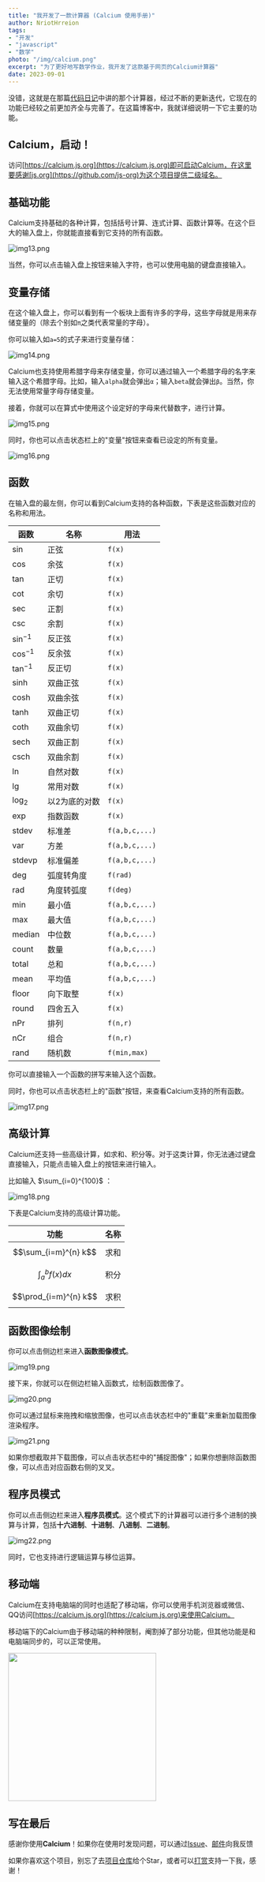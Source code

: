 ```yaml
---
title: "我开发了一款计算器 (Calcium 使用手册)"
author: NriotHrreion
tags:
- "开发"
- "javascript"
- "数学"
photo: "/img/calcium.png"
excerpt: "为了更好地写数学作业，我开发了这款基于网页的Calcium计算器"
date: 2023-09-01
---
```


没错，这就是在那篇[代码日记](/2023/01/18/coding_daily_5/)中讲的那个计算器，经过不断的更新迭代，它现在的功能已经较之前更加齐全与完善了。在这篇博客中，我就详细说明一下它主要的功能。

## Calcium，启动！

访问[https://calcium.js.org](https://calcium.js.org)即可启动Calcium，在这里要感谢[js.org](https://github.com/js-org)为这个项目提供二级域名。

## 基础功能

Calcium支持基础的各种计算，包括括号计算、连式计算、函数计算等。在这个巨大的输入盘上，你就能直接看到它支持的所有函数。

![img13.png](/img/img13.png)

当然，你可以点击输入盘上按钮来输入字符，也可以使用电脑的键盘直接输入。

## 变量存储

在这个输入盘上，你可以看到有一个板块上面有许多的字母，这些字母就是用来存储变量的（除去个别如`π`之类代表常量的字母）。

你可以输入如`a=5`的式子来进行变量存储：

![img14.png](/img/img14.png)

Calcium也支持使用希腊字母来存储变量，你可以通过输入一个希腊字母的名字来输入这个希腊字母。比如，输入`alpha`就会弹出`α`；输入`beta`就会弹出`β`。当然，你无法使用常量字母存储变量。

接着，你就可以在算式中使用这个设定好的字母来代替数字，进行计算。

![img15.png](/img/img15.png)

同时，你也可以点击状态栏上的"变量"按钮来查看已设定的所有变量。

![img16.png](/img/img16.png)

## 函数

在输入盘的最左侧，你可以看到Calcium支持的各种函数，下表是这些函数对应的名称和用法。

|函数|名称|用法|
|---|---|---|
|$\sin$|正弦|`f(x)`|
|$\cos$|余弦|`f(x)`|
|$\tan$|正切|`f(x)`|
|$\cot$|余切|`f(x)`|
|$\sec$|正割|`f(x)`|
|$\csc$|余割|`f(x)`|
|$\sin^{-1}$|反正弦|`f(x)`|
|$\cos^{-1}$|反余弦|`f(x)`|
|$\tan^{-1}$|反正切|`f(x)`|
|$\sinh$|双曲正弦|`f(x)`|
|$\cosh$|双曲余弦|`f(x)`|
|$\tanh$|双曲正切|`f(x)`|
|$\coth$|双曲余切|`f(x)`|
|$\text{sech}$|双曲正割|`f(x)`|
|$\text{csch}$|双曲余割|`f(x)`|
|$\ln$|自然对数|`f(x)`|
|$\lg$|常用对数|`f(x)`|
|$\log_{2}$|以2为底的对数|`f(x)`|
|$\exp$|指数函数|`f(x)`|
|$\text{stdev}$|标准差|`f(a,b,c,...)`|
|$\text{var}$|方差|`f(a,b,c,...)`|
|$\text{stdevp}$|标准偏差|`f(a,b,c,...)`|
|$\deg$|弧度转角度|`f(rad)`|
|$\text{rad}$|角度转弧度|`f(deg)`|
|$\min$|最小值|`f(a,b,c,...)`|
|$\max$|最大值|`f(a,b,c,...)`|
|$\text{median}$|中位数|`f(a,b,c,...)`|
|$\text{count}$|数量|`f(a,b,c,...)`|
|$\text{total}$|总和|`f(a,b,c,...)`|
|$\text{mean}$|平均值|`f(a,b,c,...)`|
|$\text{floor}$|向下取整|`f(x)`|
|$\text{round}$|四舍五入|`f(x)`|
|$\text{nPr}$|排列|`f(n,r)`|
|$\text{nCr}$|组合|`f(n,r)`|
|$\text{rand}$|随机数|`f(min,max)`|

你可以直接输入一个函数的拼写来输入这个函数。

同时，你也可以点击状态栏上的"函数"按钮，来查看Calcium支持的所有函数。

![img17.png](/img/img17.png)

## 高级计算

Calcium还支持一些高级计算，如求和、积分等。对于这类计算，你无法通过键盘直接输入，只能点击输入盘上的按钮来进行输入。

比如输入 $\sum_{i=0}^{100}$ ：

![img18.png](/img/img18.png)

下表是Calcium支持的高级计算功能。

|功能|名称|
|---|---|
|$$\sum_{i=m}^{n} k$$|求和|
|$$\int_{a}^{b} f(x) dx$$|积分|
|$$\prod_{i=m}^{n} k$$|求积|

## 函数图像绘制

你可以点击侧边栏来进入**函数图像模式**。

![img19.png](/img/img19.png)

接下来，你就可以在侧边栏输入函数式，绘制函数图像了。

![img20.png](/img/img20.png)

你可以通过鼠标来拖拽和缩放图像，也可以点击状态栏中的"重载"来重新加载图像渲染程序。

![img21.png](/img/img21.png)

如果你想截取并下载图像，可以点击状态栏中的"捕捉图像"；如果你想删除函数图像，可以点击对应函数右侧的叉叉。

## 程序员模式

你可以点击侧边栏来进入**程序员模式**。这个模式下的计算器可以进行多个进制的换算与计算，包括**十六进制**、**十进制**、**八进制**、**二进制**。

![img22.png](/img/img22.png)

同时，它也支持进行逻辑运算与移位运算。

## 移动端

Calcium在支持电脑端的同时也适配了移动端，你可以使用手机浏览器或微信、QQ访问[https://calcium.js.org](https://calcium.js.org)来使用Calcium。

移动端下的Calcium由于移动端的种种限制，阉割掉了部分功能，但其他功能是和电脑端同步的，可以正常使用。

<img src="/img/img23.jpg" width="300"/>

## 写在最后

感谢你使用**Calcium**！如果你在使用时发现问题，可以通过[Issue](https://github.com/nocpiun/calcium/issues/new/choose)、[邮件](mailto:nriot233@gmail.com)向我反馈

如果你喜欢这个项目，别忘了去[项目仓库](https://github.com/nocpiun/calcium)给个Star，或者可以[打赏](https://nin.red/#/donate)支持一下我，感谢！

